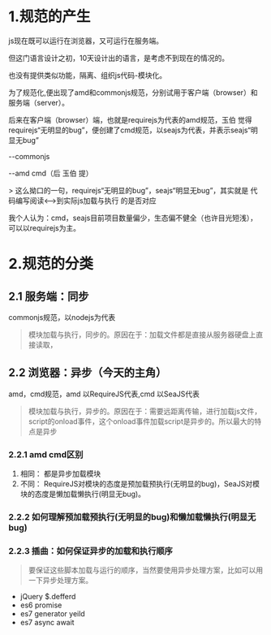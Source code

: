 # 1.规范的产生
<p>js现在既可以运行在浏览器，又可运行在服务端。</p>
<p>但这门语言设计之初，10天设计出的语言，是考虑不到现在的情况的。</p>
<p>也没有提供类似功能，隔离、组织js代码-模块化。</p>
<p>为了规范化,便出现了amd和commonjs规范，分别试用于客户端（browser）和服务端（server）。</p>
<p>后来在客户端（browser）端，也就是requirejs为代表的amd规范，玉伯 觉得requirejs“无明显的bug”，便创建了cmd规范，以seajs为代表，并表示seajs“明显无bug”</p>
--commonjs</p>
--amd cmd（后 玉伯 提）</p>
> 这么拗口的一句，requirejs“无明显的bug”，seajs“明显无bug”，其实就是 代码编写阅读<-->到实际js加载与执行 的是否对应
<p>我个人认为：cmd，seajs目前项目数量偏少，生态偏不健全（也许目光短浅），可以以requirejs为主。</p>

# 2.规范的分类
## 2.1  服务端：同步
commonjs规范，以nodejs为代表
> 模块加载与执行，同步的。原因在于：加载文件都是直接从服务器硬盘上直接读取，


## 2.2  浏览器：异步（今天的主角）
amd，cmd规范，amd  以RequireJS代表,cmd 以SeaJS代表
> 模块加载与执行，异步的。原因在于：需要远距离传输，进行加载js文件，script的onload事件，这个onload事件加载script是异步的。所以最大的特点是异步

### 2.2.1  amd cmd区别
1. 相同： 都是异步加载模块
1. 不同： RequireJS对模块的态度是预加载预执行(无明显的bug)，SeaJS对模块的态度是懒加载懒执行(明显无bug)。

### 2.2.2  如何理解预加载预执行(无明显的bug)和懒加载懒执行(明显无bug)

### 2.2.3  插曲：如何保证异步的加载和执行顺序
> 要保证这些脚本加载与运行的顺序，当然要使用异步处理方案，比如可以用一下异步处理方案。
+ jQuery $.defferd
+ es6 promise
+ es7 generator yeild
+ es7 async await


